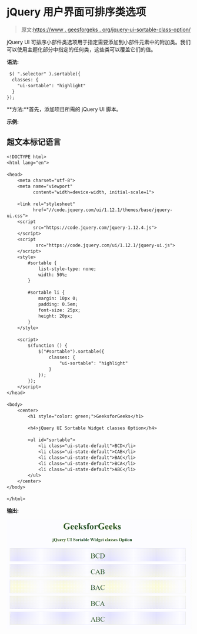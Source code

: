 # jQuery 用户界面可排序类选项

> 原文:[https://www . geesforgeks . org/jquery-ui-sortable-class-option/](https://www.geeksforgeeks.org/jquery-ui-sortable-classes-option/)

jQuery UI 可排序小部件类选项用于指定需要添加到小部件元素中的附加类。我们可以使用主题化部分中指定的任何类，这些类可以覆盖它们的值。

**语法:**

```
 $( ".selector" ).sortable({
  classes: {
    "ui-sortable": "highlight"
  }
});
```

**方法:**首先，添加项目所需的 jQuery UI 脚本。

> <link rel="”stylesheet”" href="”//code.jquery.com/ui/1.12.1/themes/base/jquery-ui.css”">

**示例:**

## 超文本标记语言

```
<!DOCTYPE html>
<html lang="en">

<head>
    <meta charset="utf-8">
    <meta name="viewport" 
          content="width=device-width, initial-scale=1">

    <link rel="stylesheet"
          href="//code.jquery.com/ui/1.12.1/themes/base/jquery-ui.css">   
    <script 
          src="https://code.jquery.com/jquery-1.12.4.js">
    </script>
    <script 
           src="https://code.jquery.com/ui/1.12.1/jquery-ui.js">
    </script>
    <style>
        #sortable {
            list-style-type: none;
            width: 50%;
        }

        #sortable li {
            margin: 10px 0;
            padding: 0.5em;
            font-size: 25px;
            height: 20px;
        }
    </style>

    <script>
        $(function () {
            $("#sortable").sortable({
                classes: {
                    "ui-sortable": "highlight"
                }
            });
        });
    </script>
</head>

<body>
    <center>
        <h1 style="color: green;">GeeksforGeeks</h1>

        <h4>jQuery UI Sortable Widget classes Option</h4>

        <ul id="sortable">
            <li class="ui-state-default">BCD</li>
            <li class="ui-state-default">CAB</li>
            <li class="ui-state-default">BAC</li>
            <li class="ui-state-default">BCA</li>
            <li class="ui-state-default">ABC</li>
        </ul>
    </center>
</body>

</html>
```

**输出:**

![](img/74bd0f289446804656c1ddfc7de01309.png)